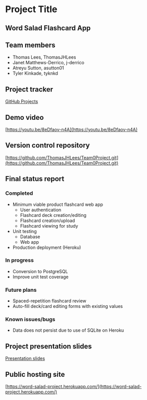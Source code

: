 # Project Title #
## Word Salad Flashcard App #

## Team members ##
 * Thomas Lees, ThomasJHLees
 * Janet Matthews-Derrico, j-derrico
 * Atreyu Sutton, asutton01
 * Tyler Kinkade, tyknkd

## Project tracker ##
  [GitHub Projects](https://github.com/users/ThomasJHLees/projects/1)

## Demo video ##
[https://youtu.be/8eDfaov-n4A](https://youtu.be/8eDfaov-n4A)

## Version control repository ##
  [https://github.com/ThomasJHLees/Team0Project.git](https://github.com/ThomasJHLees/Team0Project.git)
  
## Final status report ##
### Completed ###
 * Minimum viable product flashcard web app
   * User authentication 
   * Flashcard deck creation/editing
   * Flashcard creation/upload
   * Flashcard viewing for study
 * Unit testing
   * Database
   * Web app
 * Production deployment (Heroku)
### In progress ###
 * Conversion to PostgreSQL
 * Improve unit test coverage
### Future plans ###
 * Spaced-repetition flashcard review
 * Auto-fill deck/card editing forms with existing values
### Known issues/bugs ###
 * Data does not persist due to use of SQLite on Heroku

## Project presentation slides ##
  [Presentation slides](https://docs.google.com/presentation/d/e/2PACX-1vT0D5K5G-H9BH5A9YFw5_ymyfEQ2phlKKtJTXFWIrMLYgszrhCeKmX3s7FZxSpvH_uP6eH25X62LbHW/pub?start=false&loop=false&delayms=3000)

## Public hosting site ##
[https://word-salad-project.herokuapp.com/](https://word-salad-project.herokuapp.com/)
